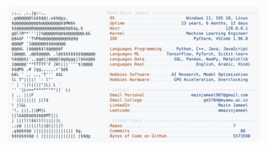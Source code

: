 <picture>
  <source srcset="https://raw.githubusercontent.com/mmazinjameel/mmazinjameel/main/dark_mode.svg?v=1747443057" media="(prefers-color-scheme: dark)">
  <img src="https://raw.githubusercontent.com/mmazinjameel/mmazinjameel/main/light_mode.svg?v=1747443057">
</picture>
